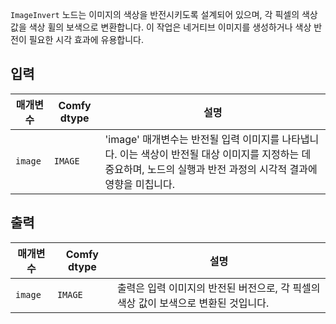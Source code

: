 `ImageInvert` 노드는 이미지의 색상을 반전시키도록 설계되어 있으며, 각 픽셀의 색상 값을 색상 휠의 보색으로 변환합니다. 이 작업은 네거티브 이미지를 생성하거나 색상 반전이 필요한 시각 효과에 유용합니다.

## 입력

| 매개변수 | Comfy dtype | 설명 |
|-----------|-------------|-------------|
| `image`   | `IMAGE`     | 'image' 매개변수는 반전될 입력 이미지를 나타냅니다. 이는 색상이 반전될 대상 이미지를 지정하는 데 중요하며, 노드의 실행과 반전 과정의 시각적 결과에 영향을 미칩니다. |

## 출력

| 매개변수 | Comfy dtype | 설명 |
|-----------|-------------|-------------|
| `image`   | `IMAGE`     | 출력은 입력 이미지의 반전된 버전으로, 각 픽셀의 색상 값이 보색으로 변환된 것입니다. |
